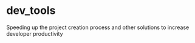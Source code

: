 # dev_tools
Speeding up the project creation process and other solutions to increase developer productivity
